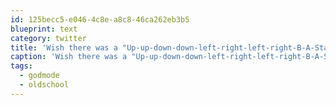 ```yaml
---
id: 125becc5-e046-4c8e-a8c8-46ca262eb3b5
blueprint: text
category: twitter
title: 'Wish there was a "Up-up-down-down-left-right-left-right-B-A-Start" code in real-life  #godmode #oldschool'
caption: 'Wish there was a "Up-up-down-down-left-right-left-right-B-A-Start" code in real-life  <span class="hashtag hashtag_local">#<a href="http://tweettemp.darylchymko.ca/?tag=godmode">godmode</a> <span class="hashtag hashtag_local">#<a href="http://tweettemp.darylchymko.ca/?tag=oldschool">oldschool</a>'
tags:
  - godmode
  - oldschool
---
```


